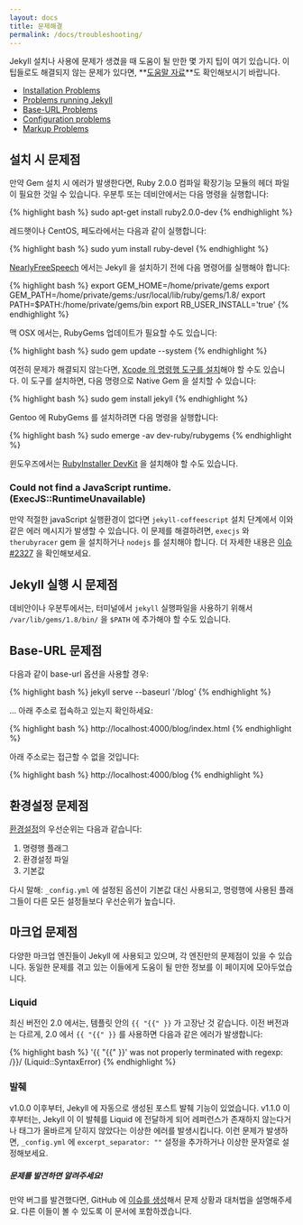 ```yaml
---
layout: docs
title: 문제해결
permalink: /docs/troubleshooting/
---
```


Jekyll 설치나 사용에 문제가 생겼을 때 도움이 될 만한
몇 가지 팁이 여기 있습니다. 이 팁들로도 해결되지 않는 문제가 있다면,
**[도움말 자료](/help/)**도 확인해보시기 바랍니다.

- [Installation Problems](#installation-problems)
- [Problems running Jekyll](#problems-running-jekyll)
- [Base-URL Problems](#base-url-problems)
- [Configuration problems](#configuration-problems)
- [Markup Problems](#markup-problems)

## 설치 시 문제점

만약 Gem 설치 시 에러가 발생한다면,
Ruby 2.0.0 컴파일 확장기능 모듈의 헤더 파일이 필요한 것일 수 있습니다.
우분투 또는 데비안에서는 다음 명령을 실행합니다:

{% highlight bash %}
sudo apt-get install ruby2.0.0-dev
{% endhighlight %}

레드햇이나 CentOS, 페도라에서는 다음과 같이 실행합니다:

{% highlight bash %}
sudo yum install ruby-devel
{% endhighlight %}

[NearlyFreeSpeech](https://www.nearlyfreespeech.net/) 에서는 Jekyll 을 설치하기 전에
다음 명령어를 실행해야 합니다:

{% highlight bash %}
export GEM_HOME=/home/private/gems
export GEM_PATH=/home/private/gems:/usr/local/lib/ruby/gems/1.8/
export PATH=$PATH:/home/private/gems/bin
export RB_USER_INSTALL='true'
{% endhighlight %}

맥 OSX 에서는, RubyGems 업데이트가 필요할 수도 있습니다:

{% highlight bash %}
sudo gem update --system
{% endhighlight %}

여전히 문제가 해결되지 않는다면, [Xcode 의 명령행 도구를
설치](http://www.zlu.me/ruby/os%20x/gem/mountain%20lion/2012/02/21/install-native-ruby-gem-in-mountain-lion-preview.html)해야
할 수도 있습니다. 이 도구를 설치하면, 다음 명령으로 Native Gem 을 설치할 수 있습니다:

{% highlight bash %}
sudo gem install jekyll
{% endhighlight %}

Gentoo 에 RubyGems 를 설치하려면 다음 명령을 실행합니다:

{% highlight bash %}
sudo emerge -av dev-ruby/rubygems
{% endhighlight %}

윈도우즈에서는 [RubyInstaller
DevKit](https://wiki.github.com/oneclick/rubyinstaller/development-kit) 을 설치해야 할 수도 있습니다.

### Could not find a JavaScript runtime. (ExecJS::RuntimeUnavailable)

만약 적절한 javaScript 실행환경이 없다면 `jekyll-coffeescript` 설치 단계에서
이와 같은 에러 메시지가 발생할 수 있습니다. 이 문제를 해결하려면, `execjs` 와
`therubyracer` gem 을 설치하거나 `nodejs` 를 설치해야 합니다. 더 자세한 내용은
[이슈 #2327](https://github.com/jekyll/jekyll/issues/2327) 을 확인해보세요.

## Jekyll 실행 시 문제점

데비안이나 우분투에서는, 터미널에서 `jekyll` 실행파일을 사용하기 위해서
`/var/lib/gems/1.8/bin/` 을 `$PATH` 에 추가해야 할 수도 있습니다.

## Base-URL 문제점

다음과 같이 base-url 옵션을 사용할 경우:

{% highlight bash %}
jekyll serve --baseurl '/blog'
{% endhighlight %}

… 아래 주소로 접속하고 있는지 확인하세요:

{% highlight bash %}
http://localhost:4000/blog/index.html
{% endhighlight %}

아래 주소로는 접근할 수 없을 것입니다:

{% highlight bash %}
http://localhost:4000/blog
{% endhighlight %}

## 환경설정 문제점

[환경설정](../configuration/)의 우선순위는 다음과 같습니다:


1. 명령행 플래그
2. 환경설정 파일
3. 기본값

다시 말해: `_config.yml` 에 설정된 옵션이 기본값 대신 사용되고,
명령행에 사용된 플래그들이 다른 모든 설정들보다 우선순위가 높습니다.


## 마크업 문제점

다양한 마크업 엔진들이 Jekyll 에 사용되고 있으며, 각 엔진만의 문제점이 있을 수
있습니다. 동일한 문제를 겪고 있는 이들에게 도움이 될 만한 정보를 이 페이지에
모아두었습니다.

### Liquid

최신 버전인 2.0 에서는, 템플릿 안의 `{{ "{{" }}` 가 고장난 것 같습니다. 이전
버전과는 다르게, 2.0 에서 `{{ "{{" }}` 를 사용하면 다음과 같은 에러가
발생합니다:

{% highlight bash %}
'{{ "{{" }}' was not properly terminated with regexp: /\}\}/  (Liquid::SyntaxError)
{% endhighlight %}

### 발췌

v1.0.0 이후부터, Jekyll 에 자동으로 생성된 포스트 발췌 기능이 있었습니다. v1.1.0
이후부터는, Jekyll 이 이 발췌를 Liquid 에 전달하게 되어 레퍼런스가 존재하지
않는다거나 태그가 올바르게 닫히지 않았다는 이상한 에러를 발생시킵니다. 이런
문제가 발생하면, `_config.yml` 에 `excerpt_separator: ""` 설정을 추가하거나
이상한 문자열로 설정해보세요.

<div class="note">
  <h5>문제를 발견하면 알려주세요!</h5>
  <p>
  만약 버그를 발견했다면, GitHub 에
  <a href="{{ site.help_url }}/issues/new">이슈를 생성</a>해서 문제 상황과
  대처법을 설명해주세요. 다른 이들이 볼 수 있도록 이 문서에 포함하겠습니다.
  </p>
</div>
